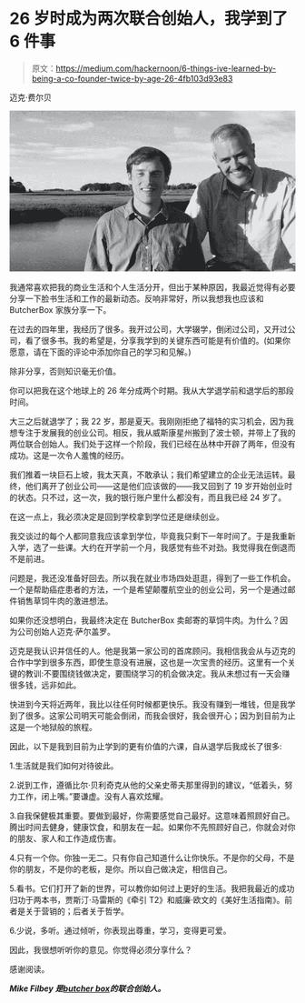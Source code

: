# 26 岁时成为两次联合创始人，我学到了 6 件事

> 原文：<https://medium.com/hackernoon/6-things-ive-learned-by-being-a-co-founder-twice-by-age-26-4fb103d93e83>

迈克·费尔贝

![](img/7a6557f0917626ff30d1a97ef9bc479c.png)

我通常喜欢把我的商业生活和个人生活分开，但出于某种原因，我最近觉得有必要分享一下脸书生活和工作的最新动态。反响非常好，所以我想我也应该和 ButcherBox 家族分享一下。

在过去的四年里，我经历了很多。我开过公司，大学辍学，倒闭过公司，又开过公司，看了很多书。我的希望是，分享我学到的关键东西可能是有价值的。(如果你愿意，请在下面的评论中添加你自己的学习和见解。)

除非分享，否则知识毫无价值。

你可以把我在这个地球上的 26 年分成两个时期。我从大学退学前和退学后的那段时间。

大三之后就退学了；我 22 岁，那是夏天。我刚刚拒绝了福特的实习机会，因为我想专注于发展我的创业公司。相反，我从威斯康星州搬到了波士顿，并带上了我的两位联合创始人。我们处于这样一个阶段，我们已经在丛林中开辟了两年，但没有成功。这是一次令人羞愧的经历。

我们推着一块巨石上坡，我太天真，不敢承认；我们希望建立的企业无法运转。最终，他们离开了创业公司——这是他们应该做的——我又回到了 19 岁开始创业时的状态。只不过，这一次，我的银行账户里什么都没有，而且我已经 24 岁了。

在这一点上，我必须决定是回到学校拿到学位还是继续创业。

我交谈过的每个人都同意我应该拿到学位，毕竟我只剩下一年时间了。于是我重新入学，选了一些课。大约在开学前一个月，我感觉有些不对劲。我觉得我在倒退而不是前进。

问题是，我还没准备好回去。所以我在就业市场四处逛逛，得到了一些工作机会。一个是帮助癌症患者的方法，一个是希望颠覆航空业的创业公司，另一个是通过邮件销售草饲牛肉的激进想法。

如果你还没想明白，我最终决定在 ButcherBox 卖邮寄的草饲牛肉。为什么？因为公司创始人迈克·萨尔盖罗。

迈克是我认识并信任的人。他是我第一家公司的首席顾问。我相信我会从与迈克的合作中学到很多东西，即使生意没有进展，这也是一次宝贵的经历。这里有一个关键的教训:不要围绕钱做决定，要围绕学习的机会做决定。我从未想过有一天会赚很多钱，远非如此。

快进到今天将近两年，我比以往任何时候都更快乐。我没有赚到一堆钱，但是我学到了很多。这家公司明天可能会倒闭，而我会很好，我会很开心；因为到目前为止这是一个地狱般的旅程。

因此，以下是我到目前为止学到的更有价值的六课，自从退学后我成长了很多:

1.生活就是我们如何对待彼此。

2.说到工作，遵循比尔·贝利奇克从他的父亲史蒂夫那里得到的建议，“低着头，努力工作，闭上嘴。”要谦虚。没有人喜欢炫耀。

3.自我保健极其重要。要做到最好，你需要感觉自己最好。这意味着照顾好自己。腾出时间去健身，健康饮食，和朋友在一起。如果你不先照顾好自己，你就会对你的朋友、家人和工作造成伤害。

4.只有一个你。你独一无二。只有你自己知道什么让你快乐。不是你的父母，不是你的朋友，不是你的老板，是你。所以自己做决定，相信自己。

5.看书。它们打开了新的世界，可以教你如何过上更好的生活。我把我最近的成功归功于两本书，贾斯汀·马雷斯的《牵引 T2》和威廉·欧文的《美好生活指南》。前者是关于营销的；后者关于哲学。

6.少说，多听。通过倾听，你表现出尊重，学习，变得更可爱。

因此，我很想听听你的意见。你觉得必须分享什么？

感谢阅读。

***Mike Filbey 是***[***butcher box***](https://www.butcherbox.com/)***的联合创始人。***